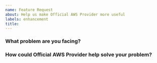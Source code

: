 ```yaml
---
name: Feature Request
about: Help us make Official AWS Provider more useful
labels: enhancement
title: 
---
```

<!--
Thank you for helping to improve Official AWS Provider!

Please be sure to search for open issues before raising a new one. We use issues
for bug reports and feature requests.
-->

### What problem are you facing?

<!--
Please tell us a little about your use case - it's okay if it's hypothetical!
Leading with this context helps frame the feature request so we can ensure we
implement it sensibly.
--->

### How could Official AWS Provider help solve your problem?
<!--
Let us know how you think Official AWS Provider could help with your use case. 
-->
